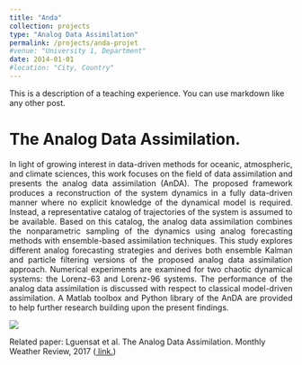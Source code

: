 ```yaml
---
title: "Anda"
collection: projects
type: "Analog Data Assimilation"
permalink: /projects/anda-projet
#venue: "University 1, Department"
date: 2014-01-01
#location: "City, Country"
---
```


This is a description of a teaching experience. You can use markdown like any other post.

The Analog Data Assimilation. 
======
<div style="text-align: justify"> 
In light of growing interest in data-driven methods for oceanic, atmospheric, and climate sciences, this work focuses on the field of data assimilation and presents the analog data assimilation (AnDA). The proposed framework produces a reconstruction of the system dynamics in a fully data-driven manner where no explicit knowledge of the dynamical model is required. Instead, a representative catalog of trajectories of the system is assumed to be available. Based on this catalog, the analog data assimilation combines the nonparametric sampling of the dynamics using analog forecasting methods with ensemble-based assimilation techniques. This study explores different analog forecasting strategies and derives both ensemble Kalman and particle filtering versions of the proposed analog data assimilation approach. Numerical experiments are examined for two chaotic dynamical systems: the Lorenz-63 and Lorenz-96 systems. The performance of the analog data assimilation is discussed with respect to classical model-driven assimilation. A Matlab toolbox and Python library of the AnDA are provided to help further research building upon the present findings. </div>

![](https://www.imt-atlantique.fr/sites/default/files/rfablet/anda.jpg)

Related paper: Lguensat et al. The Analog Data Assimilation. Monthly Weather Review, 2017 (<a href= "https://www.researchgate.net/publication/309742591_The_Analog_Data_Assimilation"> link.</a>)


